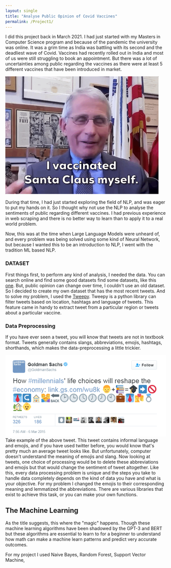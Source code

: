 ```yaml
---
layout: single
title: "Analyse Public Opinion of Covid Vaccines"
permalink: /Project1/
---
```

I did this project back in March 2021. I had just started with my Masters in Computer Science program and because of the
pandemic the university was online. It was a grim time as India was battling with its second and the deadliest wave of Covid.
Vaccines had recently rolled out in India and most of us were still struggling to book an appointment. But there was a 
lot of uncertainties among public regarding the vaccines as there were at least 5 different vaccines that have 
been introduced in market.

![](../media/giphy.gif)

During that time, I had just started exploring the field of NLP, and was eager to put my hands on it. So I thought why 
not use the NLP to analyse the sentiments of public regarding different vaccines. I had previous experience in web scraping 
and there is no better way to learn than to apply it to a real world problem.

Now, this was at the time when Large Language Models were unheard of, and every problem was being solved using some
kind of Neural Network, but because I wanted this to be an introduction to NLP, I went with the tradition ML based NLP.

### DATASET

First things first, to perform any kind of analysis, I needed the data. You can search online and find some good datasets
find some datasets, like this [one](https://www.kaggle.com/datasets/gpreda/all-covid19-vaccines-tweets).
But, public opinion can change over time, I couldn't use an old dataset. So I decided to create my own dataset that has the most recent tweets.
And to solve my problem, I used the [Tweepy](https://www.tweepy.org). Tweepy is a python library can filter tweets based on location, hashtags and language of tweets. This 
feature came in handy to extract tweet from a particular region or tweets about a particular vaccine.


### Data Preprocessing

If you have ever seen a tweet, you will know that tweets are not in textbook format. Tweets generally contains slangs, abbreviations,
emojis, hashtags, shorthands, which makes the data-preprocessing a little trickier.

![WTF Tweet!](../media/GSTweet.png)
Take example of the above tweet. This tweet contains informal language and emojis, and if you have used twitter before, you would
know that's pretty much an average tweet looks like. But unfortunately, computer doesn't understand the meaning of emojis and slang.
Now looking at tweets, one choice of processing would be to delete these abbreviations and emojis but that would change the sentiment of tweet altogether.
Like this, every data processing problem is unique and the steps you take to handle data completely depends on the kind of data you have and what is your objective.
For my problem I changed the emojis to their corresponding meaning and lemmatized the abbreviations. There are various libraries that exist to 
achieve this task, or you can make your own functions. 

## The Machine Learning

As the title suggests, this where the "magic" happens. Though these machine learning algorithms have been 
shadowed by the GPT-3 and BERT but these algorithms are essential to learn to for a beginner to understand how
math can make a machine learn patterns and predict very accurate outcomes.

For my project I used Naive Bayes, Random Forest, Support Vector Machine,


